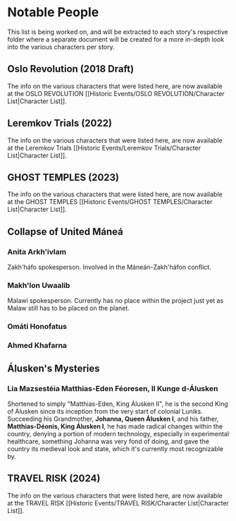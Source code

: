 # Notable People
This list is being worked on, and will be extracted to each story's respective folder where a separate document will be created for a more in-depth look into the various characters per story.

## Oslo Revolution (2018 Draft)
The info on the various characters that were listed here, are now available at the OSLO REVOLUTION [[Historic Events/OSLO REVOLUTION/Character List|Character List]].

## Leremkov Trials (2022)
The info on the various characters that were listed here, are now available at the Leremkov Trials [[Historic Events/Leremkov Trials/Character List|Character List]].

## GHOST TEMPLES (2023)
The info on the various characters that were listed here, are now available at the GHOST TEMPLES [[Historic Events/GHOST TEMPLES/Character List|Character List]].

## Collapse of United Máneá
### Anita Arkh'ivlam
Zakh'háfo spokesperson. Involved in the Máneán-Zakh'háfon conflict.  
### Makh'lon Uwaalib 
Malawi spokesperson. Currently has no place within the project just yet as Malaw still has to be placed on the planet.  
### Omáti Honofatus
### Ahmed Khafarna


## Álusken's Mysteries
### Lia Mazsestéia Matthias-Eden Féoresen, II Kunge d-Álusken
Shortened to simply "Matthias-Eden, King Álusken II", he is the second King of Álusken since its inception from the very start of colonial Luniks. Succeeding his Grandmother, **Johanna, Queen Álusken I**, and his father, **Matthias-Déonis, King Álusken I**, he has made radical changes within the country, denying a portion of modern technology, especially in experimental healthcare, something Johanna was very fond of doing, and gave the country its medieval look and state, which it's currently most recognizable by. 


## TRAVEL RISK (2024)
The info on the various characters that were listed here, are now available at the TRAVEL RISK [[Historic Events/TRAVEL RISK/Character List|Character List]].